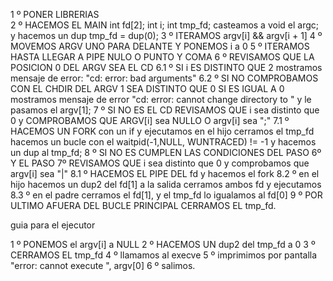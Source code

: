 1 º PONER LIBRERIAS  
2 º HACEMOS EL MAIN
	int fd[2];
	int i;
	int tmp_fd;
	casteamos a void el argc;
	y hacemos un dup tmp_fd = dup(0);
3 º ITERAMOS argv[i] && argv[i + 1]
4 º MOVEMOS ARGV UNO PARA DELANTE Y PONEMOS i a 0
5 º ITERAMOS HASTA LLEGAR A PIPE NULO O PUNTO Y COMA
6 º REVISAMOS QUE LA POSICION 0 DEL ARGV SEA EL CD
	6.1 º SI i ES DISTINTO QUE 2 mostramos mensaje de error: "cd: error: bad arguments"
	6.2 º SI NO COMPROBAMOS CON EL CHDIR DEL ARGV 1 SEA DISTINTO QUE 0 SI ES IGUAL A 0 mostramos mensaje de error "cd: error: cannot change directory to " y le pasamos el argv[1];
7 º SI NO ES EL CD REVISAMOS QUE i sea distinto que 0 y COMPROBAMOS QUE ARGV[i] sea NULLO O argv[i] sea ";"
	7.1 º HACEMOS UN FORK con un if y ejecutamos
		en el hijo cerramos el tmp_fd hacemos un bucle con el 
		waitpid(-1,NULL, WUNTRACED) != -1
		y hacemos un dup al tmp_fd;
8 º SI NO ES CUMPLEN LAS CONDICIONES DEL PASO 6º Y EL PASO 7º REVISAMOS QUE i sea distinto que 0 y comprobamos que argv[i] sea "|"
	8.1 º HACEMOS EL PIPE DEL fd y hacemos el fork
	8.2 º en el hijo hacemos un dup2 del fd[1] a la salida
		cerramos ambos fd
		y ejecutamos
	8.3 º en el padre cerramos el fd[1],
		y el tmp_fd lo igualamos al fd[0]
9 º POR ULTIMO AFUERA DEL BUCLE PRINCIPAL CERRAMOS EL tmp_fd.

guia para el ejecutor

1 º PONEMOS el argv[i] a NULL
2 º HACEMOS UN dup2 del tmp_fd a 0
3 º CERRAMOS EL tmp_fd
4 º llamamos al execve
5 º imprimimos por pantalla "error: cannot execute ", argv[0]
6 º salimos.
